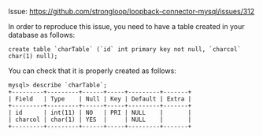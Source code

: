 Issue: https://github.com/strongloop/loopback-connector-mysql/issues/312

In order to reproduce this issue, you need to have a table created in your
database as follows:
```
create table `charTable` (`id` int primary key not null, `charcol` char(1) null);
```
You can check that it is properly created as follows:
```
mysql> describe `charTable`;
+---------+---------+------+-----+---------+-------+
| Field   | Type    | Null | Key | Default | Extra |
+---------+---------+------+-----+---------+-------+
| id      | int(11) | NO   | PRI | NULL    |       |
| charcol | char(1) | YES  |     | NULL    |       |
+---------+---------+------+-----+---------+-------+
```
